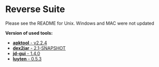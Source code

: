 Reverse Suite
=============

Please see the README for Unix. Windows and MAC were not updated


**Version of used tools:**

 - [**apktool** - v2.2.4](https://github.com/iBotPeaches/Apktool)
 - [**dex2jar** - 2.1-SNAPSHOT](https://github.com/pxb1988/dex2jar)
 - [**jd-gui** -  1.4.0](https://github.com/java-decompiler/jd-gui)
 - [**luyten** - 0.5.3](https://github.com/deathmarine/Luyten)
